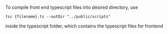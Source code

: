 To compile front end typescript files into desired directory, use

`tsc {filename}.ts --outDir "../public/scripts"`

inside the typescript folder, which contains the typescript files for frontend
